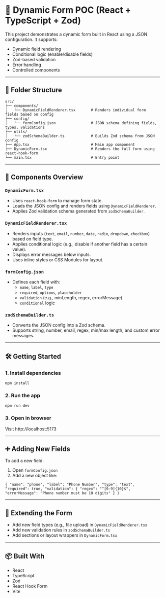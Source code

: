 # 🚀 Dynamic Form POC (React + TypeScript + Zod)

This project demonstrates a dynamic form built in React using a JSON configuration. It supports:

- Dynamic field rendering
- Conditional logic (enable/disable fields)
- Zod-based validation
- Error handling
- Controlled components
---

## 📁 Folder Structure

```
src/
├── components/
│   └── DynamicFieldRenderer.tsx       # Renders individual form fields based on config
├── config/
│   └── formConfig.json                # JSON schema defining fields, types, validations
├── utils/
│   └── zodSchemaBuilder.ts            # Builds Zod schema from JSON config
├── App.tsx                            # Main app component
├── DynamicForm.tsx                    # Renders the full form using react-hook-form
└── main.tsx                           # Entry point
```
---

## 🧩 Components Overview

### `DynamicForm.tsx`
- Uses `react-hook-form` to manage form state.
- Loads the JSON config and renders fields using `DynamicFieldRenderer`.
- Applies Zod validation schema generated from `zodSchemaBuilder`.

### `DynamicFieldRenderer.tsx`
- Renders inputs (`text`, `email`, `number`, `date`, `radio`, `dropdown`, `checkbox`) based on field type.
- Applies conditional logic (e.g., disable if another field has a certain value).
- Displays error messages below inputs.
- Uses inline styles or CSS Modules for layout.

### `formConfig.json`
- Defines each field with:
  - `name`, `label`, `type`
  - `required`, `options`, `placeholder`
  - `validation` (e.g., minLength, regex, errorMessage)
  - `conditional` logic

### `zodSchemaBuilder.ts`
- Converts the JSON config into a Zod schema.
- Supports string, number, email, regex, min/max length, and custom error messages.

---

## 🛠️ Getting Started

### 1. Install dependencies

``` npm install ```


### 2. Run the app

``` npm run dev ```


### 3. Open in browser

Visit http://localhost:5173

---

## ➕ Adding New Fields

To add a new field:
1. Open `formConfig.json`
2. Add a new object like:

```
{ "name": "phone", "label": "Phone Number", "type": "text", "required": true, "validation": { "regex": "^[0-9]{10}$", "errorMessage": "Phone number must be 10 digits" } }
```


---

## 🧠 Extending the Form

- Add new field types (e.g., file upload) in `DynamicFieldRenderer.tsx`
- Add new validation rules in `zodSchemaBuilder.ts`
- Add sections or layout wrappers in `DynamicForm.tsx`

---

## 📦 Built With

- React
- TypeScript
- Zod
- React Hook Form
- Vite

